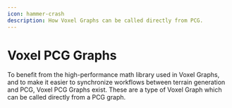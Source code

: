 ```yaml
---
icon: hammer-crash
description: How Voxel Graphs can be called directly from PCG.
---
```


# Voxel PCG Graphs

To benefit from the high-performance math library used in Voxel Graphs, and to make it easier to synchronize workflows between terrain generation and PCG, Voxel PCG Graphs exist. These are a type of Voxel Graph which can be called directly from a PCG graph.&#x20;
